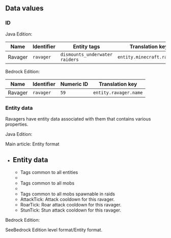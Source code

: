 ## Data values
### ID
Java Edition:

| Name    | Identifier | Entity tags                          | Translation key            |
|---------|------------|--------------------------------------|----------------------------|
| Ravager | `ravager`  | `dismounts_underwater`<br/>`raiders` | `entity.minecraft.ravager` |

Bedrock Edition:

| Name    | Identifier | Numeric ID | Translation key       |
|---------|------------|------------|-----------------------|
| Ravager | `ravager`  | `59`       | `entity.ravager.name` |

### Entity data
Ravagers have entity data associated with them that contains various properties.

Java Edition:

Main article: Entity format
- Entity data
	- 
	- Tags common to all entities
	- 
	- Tags common to all mobs
	- 
	- Tags common to all mobs spawnable in raids
	- AttackTick: Attack cooldown for this ravager.
	- RoarTick: Roar attack cooldown for this ravager.
	- StunTick: Stun attack cooldown for this ravager.

Bedrock Edition:

SeeBedrock Edition level format/Entity format.

